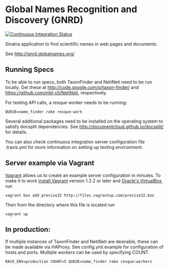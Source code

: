 Global Names Recognition and Discovery (GNRD)
=============================================

[![Continuous Integration Status][1]][2]

Sinatra application to find scientific names in web pages and documents.

See http://gnrd.globalnames.org/

Running Specs
-------------

To be able to run specs, both TaxonFinder and NetiNeti need to be run locally.
Get these at http://code.google.com/p/taxon-finder/ and 
https://github.com/mbl-cli/NetiNeti, respectively.

For testing API calls, a resque worker needs to be running:

    QUEUE=name_finder rake resque:work

Several additional packages need to be installed on the operating system to 
satisfy docsplit dependencies. See http://documentcloud.github.io/docsplit/ 
for details.

You can also check continuous integration server configuration file .travis.yml
for more information on setting up testing environment.

Server example via Vagrant
--------------------------

[Vagrant][3] allows us to create an example server configuration in minutes. 
To make it to work [install Vagrant][4] version 1.2.2 or later 
and [Oracle's VirtualBox][5], run 
  
    vagrant box add precise32 http://files.vagrantup.com/precise32.box
    
Then from the directory where this file is located run 

    vagrant up
    
    

In production:
--------------

If multiple instances of TaxonFinder and NetiNeti are desirable, these can be 
made available via HAProxy. See config.yml.example for configuration of hosts 
and ports. Multiple workers can be used by specifying COUNT.

    RACK_ENV=production COUNT=5 QUEUE=name_finder rake resque:workers


[1]: https://secure.travis-ci.org/GlobalNamesArchitecture/gnrd.png
[2]: http://travis-ci.org/GlobalNamesArchitecture/gnrd
[3]: http://docs.vagrantup.com/v2/getting-started/index.html
[4]: http://docs.vagrantup.com/v2/installation/
[5]: https://www.virtualbox.org/wiki/Downloads
